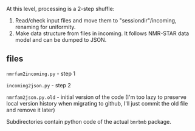 At this level, processing is a 2-step shuffle:

  1. Read/check input files and move them to "sessiondir"/incoming, renaming for uniformity.
  2. Make data structure from files in incoming. It follows NMR-STAR data model and can be dumped to JSON.

## files

`nmrfam2incoming.py` - step 1

`incoming2json.py` - step 2

`nmrfam2json.py.old` - initial version of the code (I'm too lazy to preserve local version history when migrating to github, I'll just commit the old file and remove it later)

Subdirectories contain python code of the actual `bmrbmb` package.
